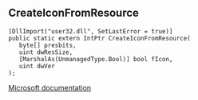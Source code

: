## CreateIconFromResource

```
[DllImport("user32.dll", SetLastError = true)]
public static extern IntPtr CreateIconFromResource(
   byte[] presbits,
   uint dwResSize,
   [MarshalAs(UnmanagedType.Bool)] bool fIcon,
   uint dwVer
);
```

[Microsoft documentation](https://docs.microsoft.com/en-us/windows/win32/api/winuser/nf-winuser-createiconfromresource)
